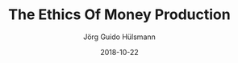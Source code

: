 ---
layout: writing
title: The Ethics Of Money Production
date: 2018-10-22
author: ['Jörg Guido Hülsmann']
categories: ['The Economics of Sound Money']
excerpt: This pioneering work by Jörg Guido Hülsmann, professor of economics at the University of Angers in France and the author of Mises, The Last Knight of Liberalism, is the first full study of a critically important issue today, the ethics of money production. There is a reason that this book has been translated to Chinese, German, Spanish, Czech, and there are many more on the way.
external_url: https://mises.org/library/ethics-money-production
---